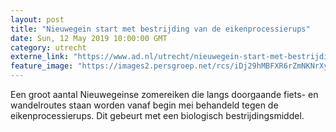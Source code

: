 ```yaml
---
layout: post
title: "Nieuwegein start met bestrijding van de eikenprocessierups"
date: Sun, 12 May 2019 10:00:00 GMT
category: utrecht
externe_link: "https://www.ad.nl/utrecht/nieuwegein-start-met-bestrijding-van-de-eikenprocessierups~ab34a3bb/"
feature_image: "https://images2.persgroep.net/rcs/iDj29hMBFXR6rZmNKNrXydhk6Ws/diocontent/124484423/_fitwidth/400/?appId=21791a8992982cd8da851550a453bd7f&quality=0.7"
---
```


Een groot aantal Nieuwegeinse zomereiken die langs doorgaande fiets- en wandelroutes staan worden vanaf begin mei behandeld tegen de eikenprocessierups. Dit gebeurt met een biologisch bestrijdingsmiddel.
